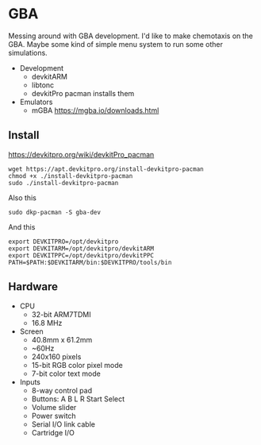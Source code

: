 GBA
===

Messing around with GBA development. I'd like to make chemotaxis on the GBA.
Maybe some kind of simple menu system to run some other simulations.

+ Development
	+ devkitARM
	+ libtonc
	+ devkitPro pacman installs them
+ Emulators
	+ mGBA https://mgba.io/downloads.html

## Install ##

https://devkitpro.org/wiki/devkitPro_pacman

```
wget https://apt.devkitpro.org/install-devkitpro-pacman
chmod +x ./install-devkitpro-pacman
sudo ./install-devkitpro-pacman
```

Also this

```
sudo dkp-pacman -S gba-dev
```

And this

```
export DEVKITPRO=/opt/devkitpro
export DEVKITARM=/opt/devkitpro/devkitARM
export DEVKITPPC=/opt/devkitpro/devkitPPC
PATH=$PATH:$DEVKITARM/bin:$DEVKITPRO/tools/bin
```



## Hardware ##

+ CPU
	+ 32-bit ARM7TDMI
	+ 16.8 MHz
+ Screen
	+ 40.8mm x 61.2mm
	+ ~60Hz
	+ 240x160 pixels
	+ 15-bit RGB color pixel mode
	+ 7-bit color text mode
+ Inputs
	+ 8-way control pad
	+ Buttons: A B L R Start Select
	+ Volume slider
	+ Power switch
	+ Serial I/O link cable
	+ Cartridge I/O
